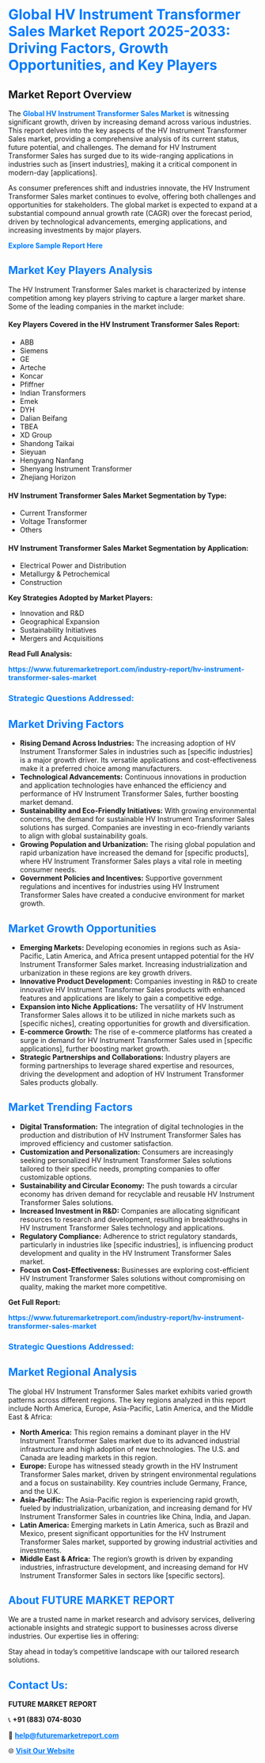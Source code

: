 <h1 style="color: #007BFF;">Global HV Instrument Transformer Sales Market Report 2025-2033: Driving Factors, Growth Opportunities, and Key Players</h1>

<section id="overview">
<h2>Market Report Overview</h2>
<p>The <a href="https://www.futuremarketreport.com/industry-report/hv-instrument-transformer-sales-market" style="color: #007BFF; text-decoration: none;"><strong>Global HV Instrument Transformer Sales Market</strong></a> is witnessing significant growth, driven by increasing demand across various industries. This report delves into the key aspects of the HV Instrument Transformer Sales market, providing a comprehensive analysis of its current status, future potential, and challenges. The demand for HV Instrument Transformer Sales has surged due to its wide-ranging applications in industries such as [insert industries], making it a critical component in modern-day [applications].</p>
<p>As consumer preferences shift and industries innovate, the HV Instrument Transformer Sales market continues to evolve, offering both challenges and opportunities for stakeholders. The global market is expected to expand at a substantial compound annual growth rate (CAGR) over the forecast period, driven by technological advancements, emerging applications, and increasing investments by major players.</p>
</section>

<section id="overview">
<p><a href="https://www.futuremarketreport.com/request-sample/reportId=104158" style="color: #007BFF; text-decoration: none;"><strong>Explore Sample Report Here</strong></a></p>
</section>

<section id="key-players">
<h2 style="color: #007BFF;">Market Key Players Analysis</h2>
<p>The HV Instrument Transformer Sales market is characterized by intense competition among key players striving to capture a larger market share. Some of the leading companies in the market include:</p>
<h4>Key Players Covered in the HV Instrument Transformer Sales Report:</h4>
<ul><li>ABB</li><li>Siemens</li><li>GE</li><li>Arteche</li><li>Koncar</li><li>Pfiffner</li><li>Indian Transformers</li><li>Emek</li><li>DYH</li><li>Dalian Beifang</li><li>TBEA</li><li>XD Group</li><li>Shandong Taikai</li><li>Sieyuan</li><li>Hengyang Nanfang</li><li>Shenyang Instrument Transformer</li><li>Zhejiang Horizon</li></ul>
<h4>HV Instrument Transformer Sales Market Segmentation by Type:</h4>
<ul><li>Current Transformer</li><li>Voltage Transformer</li><li>Others</li></ul>

<h4>HV Instrument Transformer Sales Market Segmentation by Application:</h4>
<ul><li>Electrical Power and Distribution</li><li>Metallurgy &amp; Petrochemical</li><li>Construction</li></ul>
<p><strong>Key Strategies Adopted by Market Players:</strong></p>
<ul>
<li>Innovation and R&D</li>
<li>Geographical Expansion</li>
<li>Sustainability Initiatives</li>
<li>Mergers and Acquisitions</li>
</ul>
</section>

<section>
<p><strong>Read Full Analysis: </strong></p><a href="https://www.futuremarketreport.com/industry-report/hv-instrument-transformer-sales-market" style="color: #007BFF; text-decoration: none;"><strong>https://www.futuremarketreport.com/industry-report/hv-instrument-transformer-sales-market</strong></a>
<h3 style="color: #007BFF;">Strategic Questions Addressed:</h3>
</section>

<section id="driving-factors">
<h2 style="color: #007BFF;">Market Driving Factors</h2>
<ul>
<li><strong>Rising Demand Across Industries:</strong> The increasing adoption of HV Instrument Transformer Sales in industries such as [specific industries] is a major growth driver. Its versatile applications and cost-effectiveness make it a preferred choice among manufacturers.</li>
<li><strong>Technological Advancements:</strong> Continuous innovations in production and application technologies have enhanced the efficiency and performance of HV Instrument Transformer Sales, further boosting market demand.</li>
<li><strong>Sustainability and Eco-Friendly Initiatives:</strong> With growing environmental concerns, the demand for sustainable HV Instrument Transformer Sales solutions has surged. Companies are investing in eco-friendly variants to align with global sustainability goals.</li>
<li><strong>Growing Population and Urbanization:</strong> The rising global population and rapid urbanization have increased the demand for [specific products], where HV Instrument Transformer Sales plays a vital role in meeting consumer needs.</li>
<li><strong>Government Policies and Incentives:</strong> Supportive government regulations and incentives for industries using HV Instrument Transformer Sales have created a conducive environment for market growth.</li>
</ul>
</section>

<section id="growth-opportunities">
<h2 style="color: #007BFF;">Market Growth Opportunities</h2>
<ul>
<li><strong>Emerging Markets:</strong> Developing economies in regions such as Asia-Pacific, Latin America, and Africa present untapped potential for the HV Instrument Transformer Sales market. Increasing industrialization and urbanization in these regions are key growth drivers.</li>
<li><strong>Innovative Product Development:</strong> Companies investing in R&D to create innovative HV Instrument Transformer Sales products with enhanced features and applications are likely to gain a competitive edge.</li>
<li><strong>Expansion into Niche Applications:</strong> The versatility of HV Instrument Transformer Sales allows it to be utilized in niche markets such as [specific niches], creating opportunities for growth and diversification.</li>
<li><strong>E-commerce Growth:</strong> The rise of e-commerce platforms has created a surge in demand for HV Instrument Transformer Sales used in [specific applications], further boosting market growth.</li>
<li><strong>Strategic Partnerships and Collaborations:</strong> Industry players are forming partnerships to leverage shared expertise and resources, driving the development and adoption of HV Instrument Transformer Sales products globally.</li>
</ul>
</section>

<section id="trending-factors">
<h2 style="color: #007BFF;">Market Trending Factors</h2>
<ul>
<li><strong>Digital Transformation:</strong> The integration of digital technologies in the production and distribution of HV Instrument Transformer Sales has improved efficiency and customer satisfaction.</li>
<li><strong>Customization and Personalization:</strong> Consumers are increasingly seeking personalized HV Instrument Transformer Sales solutions tailored to their specific needs, prompting companies to offer customizable options.</li>
<li><strong>Sustainability and Circular Economy:</strong> The push towards a circular economy has driven demand for recyclable and reusable HV Instrument Transformer Sales solutions.</li>
<li><strong>Increased Investment in R&D:</strong> Companies are allocating significant resources to research and development, resulting in breakthroughs in HV Instrument Transformer Sales technology and applications.</li>
<li><strong>Regulatory Compliance:</strong> Adherence to strict regulatory standards, particularly in industries like [specific industries], is influencing product development and quality in the HV Instrument Transformer Sales market.</li>
<li><strong>Focus on Cost-Effectiveness:</strong> Businesses are exploring cost-efficient HV Instrument Transformer Sales solutions without compromising on quality, making the market more competitive.</li>
</ul>
</section>

<section>
<p><strong>Get Full Report: </strong></p><a href="https://www.futuremarketreport.com/industry-report/hv-instrument-transformer-sales-market" style="color: #007BFF; text-decoration: none;"><strong>https://www.futuremarketreport.com/industry-report/hv-instrument-transformer-sales-market</strong></a>
<h3 style="color: #007BFF;">Strategic Questions Addressed:</h3>
</section>


<section id="regional-analysis">
<h2 style="color: #007BFF;">Market Regional Analysis</h2>
<p>The global HV Instrument Transformer Sales market exhibits varied growth patterns across different regions. The key regions analyzed in this report include North America, Europe, Asia-Pacific, Latin America, and the Middle East & Africa:</p>
<ul>
<li><strong>North America:</strong> This region remains a dominant player in the HV Instrument Transformer Sales market due to its advanced industrial infrastructure and high adoption of new technologies. The U.S. and Canada are leading markets in this region.</li>
<li><strong>Europe:</strong> Europe has witnessed steady growth in the HV Instrument Transformer Sales market, driven by stringent environmental regulations and a focus on sustainability. Key countries include Germany, France, and the U.K.</li>
<li><strong>Asia-Pacific:</strong> The Asia-Pacific region is experiencing rapid growth, fueled by industrialization, urbanization, and increasing demand for HV Instrument Transformer Sales in countries like China, India, and Japan.</li>
<li><strong>Latin America:</strong> Emerging markets in Latin America, such as Brazil and Mexico, present significant opportunities for the HV Instrument Transformer Sales market, supported by growing industrial activities and investments.</li>
<li><strong>Middle East & Africa:</strong> The region’s growth is driven by expanding industries, infrastructure development, and increasing demand for HV Instrument Transformer Sales in sectors like [specific sectors].</li>
</ul>
</section>

<footer>
<h2 style="color: #007BFF;">About FUTURE MARKET REPORT</h2>
<p>We are a trusted name in market research and advisory services, delivering actionable insights and strategic support to businesses across diverse industries. Our expertise lies in offering:</p>

<p>Stay ahead in today’s competitive landscape with our tailored research solutions.</p>

<h2 style="color: #007BFF;">Contact Us:</h2>
<p><strong>FUTURE MARKET REPORT</strong></p>
<p>📞 <strong>+91 (883) 074-8030</strong></p>
<p>📧 <strong><a href="mailto:help@futuremarketreport.com" style="color: #007BFF;">help@futuremarketreport.com</a></strong></p>
<p>🌐 <strong><a href="https://www.futuremarketreport.com/" style="color: #007BFF;">Visit Our Website</a></strong></p>
</footer>